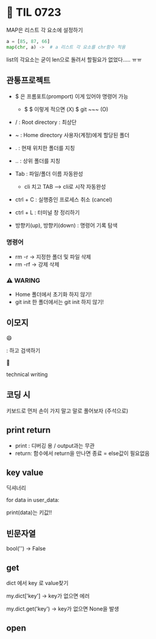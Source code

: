 # :memo: TIL 0723

MAP은 리스트 각 요소에 설정하기

```python
a = [85, 87, 66]
map(chr, a) ->  # a 리스트 각 요소를 chr함수 적용
```

list의 각요소는 굳이 len으로 돌려서 할필요가 없었다..... ㅠㅠ



## 관통프로젝트

- $ 은 프롬포트(promport) 이게 있어야 명령어 가능
  - $ $ 이렇게 적으면 (X) $ git ~~~ (O)

- / : Root directory : 최상단 
- ~ : Home directory 사용자(계정)에게 할당된 폴더
- . : 현재 위치한 폴더를 지칭
- .. : 상위 폴더를 지칭
- Tab : 파일/폴더 이름 자동완성
  - cli 치고 TAB --> cli로 시작 자동완성
- ctrl + C : 실행중인 프로세스 취소 (cancel)
- ctrl + L  : 터미널 창 정리하기
- 방향키(up), 방향키(down) : 명령어 기록 탐색



###  명령어

- rm -r -> 지정한 폴더 및 파일 삭제
- rm -rf -> 강제 삭제



### :warning: WARING

- Home 폴더에서 초기화 하지 않기!
- git init 한 폴더에서는 git init 하지 않기!



## 이모지

:smile:

: 하고 검색하기

:page_with_curl:



technical writing

## 코딩 시 

키보드로 먼저 손이 가지 말고 말로 풀어보자 (주석으로)

## print return

- print : 디버깅 용 / output과는 무관
- return: 함수에서 return을 만나면 종료 = else값이 필요없음



## key value

딕셔너리

for data in user_data:

print(data)는 키값!!



## 빈문자열

bool('')  -> False



## get

dict 에서 key 로 value찾기

my.dict['key'] -> key가 없으면 에러

my.dict.get('key') -> key가 없으면 None을 발생



## open

